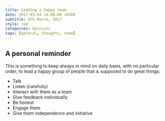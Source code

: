```yaml
---
title: Leading a happy team
date: 2017-03-04 14:00:00 +0100
subtitle: 4th March, 2017
style: red
categories: Opinions
tags: [general, thoughts, team]
---
```


## A personal reminder

This is something to keep always in mind on daily basis, with no particular order, to lead a happy group of people that is supposed to do great things:

- Talk
- Listen (carefully)
- Interact with them as a team
- Give feedback individually
- Be honest
- Engage them
- Give them independence and initiative